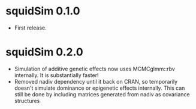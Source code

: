 
squidSim 0.1.0
===========

-   First release.



squidSim 0.2.0
===========

-   Simulation of additive genetic effects now uses MCMCglmm::rbv internally. It is substantially faster!
-   Removed nadiv dependency until it back on CRAN, so temporarily doesn't simulate dominance or epigenetic effects internally. This can still be done by including matrices generated from nadiv as covariance structures
